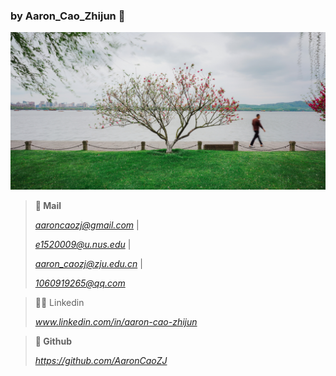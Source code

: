### **by Aaron_Cao_Zhijun 🌳**

![20240403-_ARC6389](assets/20240403-_ARC6389.jpg)

>**📧 Mail**
>
>*aaroncaozj@gmail.com* | 
>
>*e1520009@u.nus.edu* | 
>
>*aaron_caozj@zju.edu.cn* | 
>
>*1060919265@qq.com*

> 👨‍💻 Linkedin
>
> *www.linkedin.com/in/aaron-cao-zhijun*

> **🦾 Github**
>
> *https://github.com/AaronCaoZJ*

